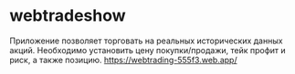 # webtradeshow
Приложение позволяет торговать на реальных исторических данных акций. Необходимо установить цену покупки/продажи, тейк профит и риск, а также позицию.
https://webtrading-555f3.web.app/
